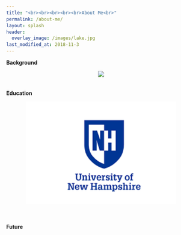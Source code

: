 ```yaml
---
title: "<br><br><br><br><br>About Me<br>"
permalink: /about-me/
layout: splash
header:
  overlay_image: /images/lake.jpg
last_modified_at: 2018-11-3
---
```


**Background**<br>
<center><img src="/images/frontsteps.jpeg" width="400"/></center>

</br>

**Education**<br>
<center><img src="/images/unhlogo.png" width="400"/></center><br>

</br>

**Future**<br>

</br>












